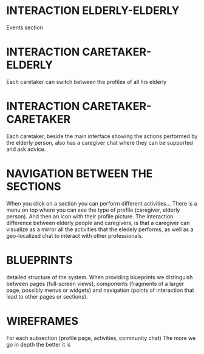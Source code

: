 

# INTERACTION ELDERLY-ELDERLY
Events section

# INTERACTION CARETAKER-ELDERLY
Each caretaker can switch between the profiles of all his elderly

# INTERACTION CARETAKER-CARETAKER
Each caretaker, beside the main interface showing the actions performed by the elderly person, also has a caregiver chat where they can be supported and ask advice.

# NAVIGATION BETWEEN THE SECTIONS
When you click on a section you can perform different activities...
There is a menu on top where you can see the type of profile (caregiver, elderly person). And then an icon with their profile picture. 
The interaction difference between elderly people and caregivers, is that a caregiver can visualize as a mirror all the activities that the eledely performs, as well as a geo-localized chat to interact with other professionals.
# BLUEPRINTS
detailed structure of the system. When providing blueprints we distinguish between pages (full-screen views), components
(fragments of a larger page, possibly menus or widgets) and navigation (points of
interaction that lead to other pages or sections).

# WIREFRAMES
For each subsection (profile page, activities, community chat)
The more we go in depth the better it is
